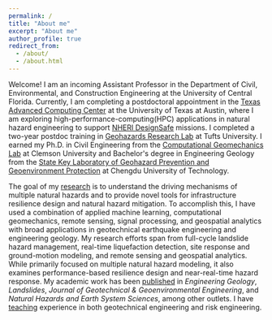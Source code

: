 ```yaml
---
permalink: /
title: "About me"
excerpt: "About me"
author_profile: true
redirect_from: 
  - /about/
  - /about.html
---
```


Welcome! I am an incoming Assistant Professor in the Department of Civil, Environmental, and Construction Engineering at the University of Central Florida. Currently, I am completing a postdoctoral appointment in the [Texas Advanced Computing Center](https://www.tacc.utexas.edu/) at the University of Texas at Austin, where I am exploring high-performance-computing(HPC) applications in natural hazard engineering to support [NHERI DesignSafe](https://www.designsafe-ci.org/about/designsafe/) missions. I completed a two-year postdoc training in 
[Geohazards Research Lab](https://sites.tufts.edu/geohazards/) at Tufts University. I earned my Ph.D. in Civil Engineering from the [Computational Geomechanics Lab](https://cecas.clemson.edu/geomechanics/) at Clemson University and Bachelor's degree in Engineering Geology from the [State Key Laboratory of Geohazard Prevention and Geoenvironment Protection](http://www.sklgp.cdut.edu.cn) at Chengdu University of Technology. 

The goal of my [research](research) is to understand the driving mechanisms of multiple natural hazards and to provide novel tools for infrastructure resilience design and natural hazard mitigation. To accomplish this, I have used a combination of applied machine learning, computational geomechanics, remote sensing, signal processing, and geospatial analytics with broad applications in geotechnical earthquake engineering and engineering geology. My research efforts span from full-cycle landslide hazard management, real-time liquefaction detection, site response and ground-motion modeling, and remote sensing and geospatial analytics. While primarily focused on multiple natural hazard modeling, it also examines performance-based resilience design and near-real-time hazard response. My academic work has been [published](publications) in *Engineering Geology*, *Landslides*, *Journal of Geotechnical & Geoenvironmental Engineering*, and *Natural Hazards and Earth System Sciences*, among other outlets. I have [teaching](teaching) experience in both geotechnical engineering and risk engineering.